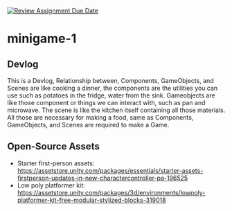 [![Review Assignment Due Date](https://classroom.github.com/assets/deadline-readme-button-22041afd0340ce965d47ae6ef1cefeee28c7c493a6346c4f15d667ab976d596c.svg)](https://classroom.github.com/a/d-DorLAf)
# minigame-1
## Devlog
This is a Devlog,
Relationship between, Components, GameObjects, and Scenes are like cooking a dinner, the components are the utilities you can use such as potatoes in the fridge, water from the sink. Gameobjects are like those component or things we can interact with, such as pan and microwave. The scene is like the kitchen itself containing all those materials. All those are necessary for making a food, same as Components, GameObjects, and Scenes are required to make a Game.

## Open-Source Assets
- Starter first-person assets: https://assetstore.unity.com/packages/essentials/starter-assets-firstperson-updates-in-new-charactercontroller-pa-196525
- Low poly platformer kit: https://assetstore.unity.com/packages/3d/environments/lowpoly-platformer-kit-free-modular-stylized-blocks-319018 
